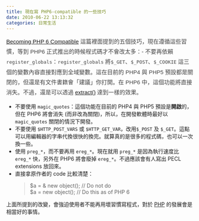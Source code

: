 ```yaml
---
title: 現在寫 PHP6-compatible 的一些技巧
date: 2010-06-22 13:13:32
categories: 日常生活
---
```


  
 <span class="Apple-style-span" style="font-family: 'Lucida Grande', Verdana, Arial, sans-serif; font-size: 15px; color: rgb(68, 68, 68); line-height: 27px; ">[Becoming PHP 6 Compatible](http://bitfilm.net/?p=18) 這篇裡面提到的五個技巧，現在遵循這些習慣，等到 PHP6 正式推出的時候程式碼才不會改太多：- 不要再依賴 `register_globals`：`register_globals` 將`$_GET`、`$_POST`、`$_COOKIE` 這三個的變數內容直接對應到全域變數。這在目前的 PHP4 與 PHP5 預設都是關閉的，但還是有文件書籍會「建議」你打開。在 PHP6 中，這個功能將直接消失。不過，還是可以透過 [extract()](http://www.php.net/manual/en/function.extract.php) 達到一樣的效果。
- 不要使用 `magic_quotes`：這個功能在目前的 PHP4 與 PHP5 預設是**開啟**的，但在 PHP6 將會消失 (而非改為關閉)，所以，在開發軟體時最好以 `magic_quotes` 關閉的情況下開發。
- 不要使用 `$HTTP_POST_VARS` 或 `$HTTP_GET_VAR`，改用`$_POST` 及 `$_GET`。這點可以用編輯器的字串代換很快的換完。就算真的是很多的程式碼，也可以一次換一些。
- 使用 `preg_*`，而不要再用 `ereg_*`。現在就用 `preg_*` 是因為執行速度比 `ereg_*` 快，另外在 PHP6 將會廢掉 `ereg_*`。不過應該會有人寫出 PECL extensions 放回來。
- 直接拿原作者的 code 比較清楚：  
  > $a = &amp; new object(); // Do not do  
  >  $a = new object(); // Do this as of PHP 6

上面所提到的改變，會強迫使用者不能再用壞習慣寫程式，對於 [PHP](http://www.php.net/) 的發展會是相當好的事情。

</span>  